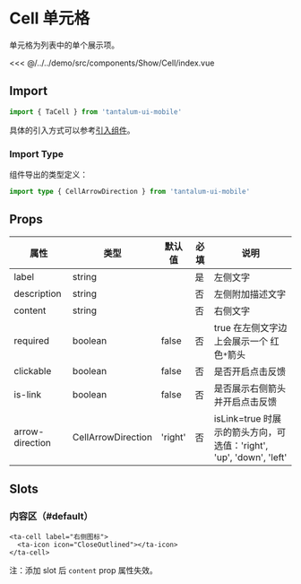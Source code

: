 # Cell 单元格

单元格为列表中的单个展示项。

<CodeDemo name="Cell">

<<< @/../../demo/src/components/Show/Cell/index.vue

</CodeDemo>

## Import

```js
import { TaCell } from 'tantalum-ui-mobile'
```

具体的引入方式可以参考[引入组件](../guide/import.md)。

### Import Type

组件导出的类型定义：

```ts
import type { CellArrowDirection } from 'tantalum-ui-mobile'
```

## Props

| 属性            | 类型               | 默认值  | 必填 | 说明                                                                |
| --------------- | ------------------ | ------- | ---- | ------------------------------------------------------------------- |
| label           | string             |         | 是   | 左侧文字                                                            |
| description     | string             |         | 否   | 左侧附加描述文字                                                    |
| content         | string             |         | 否   | 右侧文字                                                            |
| required        | boolean            | false   | 否   | true 在左侧文字边上会展示一个 红色`*`箭头                           |
| clickable       | boolean            | false   | 否   | 是否开启点击反馈                                                    |
| is-link         | boolean            | false   | 否   | 是否展示右侧箭头并开启点击反馈                                      |
| arrow-direction | CellArrowDirection | 'right' | 否   | isLink=true 时展示的箭头方向，可选值：'right', 'up', 'down', 'left' |

## Slots

### 内容区（#default）

```vue
<ta-cell label="右侧图标">
  <ta-icon icon="CloseOutlined"></ta-icon>
</ta-cell>
```

注：添加 slot 后 `content` prop 属性失效。
